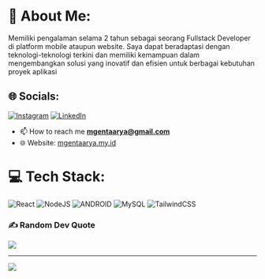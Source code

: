 # 💫 About Me:
Memiliki pengalaman selama 2 tahun sebagai seorang Fullstack Developer di platform mobile ataupun website. Saya dapat beradaptasi dengan teknologi-teknologi terkini dan memiliki kemampuan dalam mengembangkan solusi yang inovatif dan efisien untuk berbagai kebutuhan proyek aplikasi


## 🌐 Socials:
[![Instagram](https://img.shields.io/badge/Instagram-%23E4405F.svg?logo=Instagram&logoColor=white)](https://instagram.com/mgentaarya) [![LinkedIn](https://img.shields.io/badge/LinkedIn-%230077B5.svg?logo=linkedin&logoColor=white)](https://linkedin.com/in/https://www.linkedin.com/in/m-gentha-arya-pratama-37b419231/) 

- 📫 How to reach me **mgentaarya@gmail.com**
- 🌐 Website: [mgentaarya.my.id](https://mgentaarya.my.id)

# 💻 Tech Stack:
![React](https://img.shields.io/badge/react_native-%2320232a.svg?style=for-the-badge&logo=react&logoColor=%2361DAFB) ![NodeJS](https://img.shields.io/badge/node.js-6DA55F?style=for-the-badge&logo=node.js&logoColor=white) ![ANDROID](https://img.shields.io/badge/android-%2320232a.svg?style=for-the-badge&logo=android&logoColor=%a4c639) ![MySQL](https://img.shields.io/badge/mysql-%2300f.svg?style=for-the-badge&logo=mysql&logoColor=white) ![TailwindCSS](https://img.shields.io/badge/tailwindcss-%2338B2AC.svg?style=for-the-badge&logo=tailwind-css&logoColor=white)

### ✍️ Random Dev Quote
![](https://quotes-github-readme.vercel.app/api?type=horizontal&theme=radical)

---
[![](https://visitcount.itsvg.in/api?id=genta-arya&icon=0&color=0)](https://visitcount.itsvg.in)

<!-- Proudly created with GPRM ( https://gprm.itsvg.in ) -->
